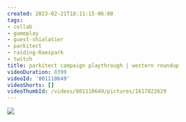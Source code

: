```yaml
---
created: 2023-02-21T18:11:15-06:00
tags:
- collab
- gameplay
- guest-shialatier
- parkitect
- raiding-Raespark
- twitch
title: parkitect campaign playthrough | western roundup
videoDuration: 8399
videoId: '801110649'
videoShorts: []
videoThumbId: /videos/801110649/pictures/1617822629
---
```


![](20230222001115.jpg)

